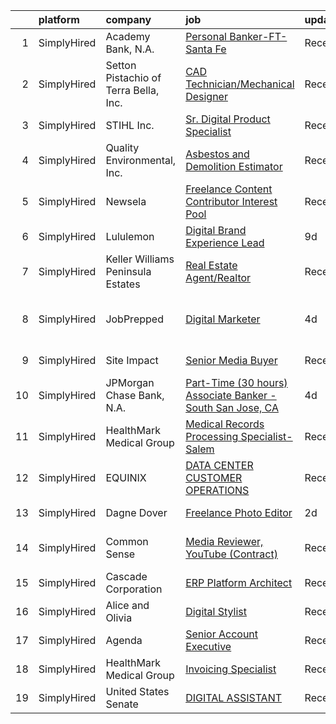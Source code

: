 

|    | platform    | company                               | job                                                                                                                                                                     | update_time   | location                       |
|---:|:------------|:--------------------------------------|:------------------------------------------------------------------------------------------------------------------------------------------------------------------------|:--------------|:-------------------------------|
|  1 | SimplyHired | Academy Bank, N.A.                    | [Personal Banker-FT-Santa Fe](https://www.simplyhired.com/job/3WsaqlubgWvjLQXd6ouxikhz0BXF0keCCS9OJ_F5MN345GRHtxFULQ?q=digital+platform)                                | Recently      | Olathe, KS                     |
|  2 | SimplyHired | Setton Pistachio of Terra Bella, Inc. | [CAD Technician/Mechanical Designer](https://www.simplyhired.com/job/CuG7ihMYn5vsFccdu6roYLveyq6-QJ2hOT2gND5s1leseHHAaqnjBA?q=digital+platform)                         | Recently      | Terra Bella, CA                |
|  3 | SimplyHired | STIHL Inc.                            | [Sr. Digital Product Specialist](https://www.simplyhired.com/job/zBILGg6E8J69eAahdvu8nGz_ta6VRMpRECm2gUrXcbxtNzNKPujx4Q?q=digital+platform)                             | Recently      | Virginia Beach, VA             |
|  4 | SimplyHired | Quality Environmental, Inc.           | [Asbestos and Demolition Estimator](https://www.simplyhired.com/job/Xp28goQL8bI4DdsTIc2Kjjc6i45Qe6WuKmh6A-Ilm_89lSswagrnUw?q=digital+platform)                          | Recently      | Santa Fe Springs, CA           |
|  5 | SimplyHired | Newsela                               | [Freelance Content Contributor Interest Pool](https://www.simplyhired.com/job/GuZIx9XPiPg9WbhNQdNHnwWRi0l38PXrF3ytyFrHWlMxUuQgjbypUw?q=digital+platform)                | Recently      | Mountain View, CA              |
|  6 | SimplyHired | Lululemon                             | [Digital Brand Experience Lead](https://www.simplyhired.com/job/GZv1l57PnVrSnFfye-cX_XWbW5Qdl-__K59JCHr-xX5d8TxcvbEz5w?q=digital+platform)                              | 9d            | Los Angeles, CA                |
|  7 | SimplyHired | Keller Williams Peninsula Estates     | [Real Estate Agent/Realtor](https://www.simplyhired.com/job/Weut8mlrs08Ti15dMFMkQmNhymL2VoJiPMzmgO1SR82cc5E9tje6RQ?q=digital+platform)                                  | Recently      | San Mateo, CA                  |
|  8 | SimplyHired | JobPrepped                            | [Digital Marketer](https://www.simplyhired.com/job/K7QUB3HXDvN2P2UZAaWXCZvCKScT0XkpsiV01JcSriC2RqkRPOcnMQ?q=digital+platform)                                           | 4d            | San Francisco, CA +4 locations |
|  9 | SimplyHired | Site Impact                           | [Senior Media Buyer](https://www.simplyhired.com/job/9jf6ZmXJFqtdH6aBXEqKFZZR3t7M9M-zxMMSbJBILg0Vt7E2fvz4Ww?q=digital+platform)                                         | Recently      | Pompano Beach, FL              |
| 10 | SimplyHired | JPMorgan Chase Bank, N.A.             | [Part-Time (30 hours) Associate Banker - South San Jose, CA](https://www.simplyhired.com/job/Ddw5lMtoWCUAxH-I3FPAlNYrx5ygTJXOE2SjIfGWD0TXav7l0nbTAA?q=digital+platform) | 4d            | San Jose, CA +45 locations     |
| 11 | SimplyHired | HealthMark Medical Group              | [Medical Records Processing Specialist- Salem](https://www.simplyhired.com/job/DTvYBCw26VW98qDg49Y1_KKT2o8f8KhxBAIkdhv1_oe2lvi5kqu9Vw?q=digital+platform)               | Recently      | Remote                         |
| 12 | SimplyHired | EQUINIX                               | [DATA CENTER CUSTOMER OPERATIONS](https://www.simplyhired.com/job/EU5EbmJDei2Cm-g7N-DRv4CeTEfRWkr-WaDMOm4hd5U0bHY7uFYSfg?q=digital+platform)                            | Recently      | San Jose, CA                   |
| 13 | SimplyHired | Dagne Dover                           | [Freelance Photo Editor](https://www.simplyhired.com/job/hHqr0lS_RqdlBafjcXZuGVM_Hh6NP3TnXfJBM9VQyR_wR6LGiQm3wA?q=digital+platform)                                     | 2d            | New York, NY                   |
| 14 | SimplyHired | Common Sense                          | [Media Reviewer, YouTube (Contract)](https://www.simplyhired.com/job/QvKR49OnD5qw7GBhMd45MFsPzVyRstZxlv_CpLiZzfMcR2hgmOSbAg?q=digital+platform)                         | Recently      | San Francisco, CA              |
| 15 | SimplyHired | Cascade Corporation                   | [ERP Platform Architect](https://www.simplyhired.com/job/Ly7BnSN6swo06zz0N_tFDnBCCBF5JvTxIQnO8Ts5PWITPJv7-MiJOg?q=digital+platform)                                     | Recently      | Fairview, OR                   |
| 16 | SimplyHired | Alice and Olivia                      | [Digital Stylist](https://www.simplyhired.com/job/C28a_WpuEg0vyb4MM3FvWaea-Gq-qEEc-jd5ETBthwvgVPMu2mhxgg?q=digital+platform)                                            | Recently      | New York, NY                   |
| 17 | SimplyHired | Agenda                                | [Senior Account Executive](https://www.simplyhired.com/job/y5FsSBEBGXnvX33iu8vyL1UeqUsDXFUo183szTqaEABBarf7Ihw5aQ?q=digital+platform)                                   | Recently      | Albuquerque, NM                |
| 18 | SimplyHired | HealthMark Medical Group              | [Invoicing Specialist](https://www.simplyhired.com/job/QiHNglSJNn6Zp-TPnjdpKWUo18q8TinfaCSoS5GvtckOr1VnqJMQTQ?q=digital+platform)                                       | Recently      | Remote                         |
| 19 | SimplyHired | United States Senate                  | [DIGITAL ASSISTANT](https://www.simplyhired.com/job/tSk3iTaNbMOVapsHIk4VrBpywjB92qo5k8HOLswKogGtDE4wjBVLZg?q=digital+platform)                                          | Recently      | Washington, DC                 |